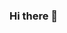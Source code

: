 ### Hi there 👋

<!--
**Ifeconastar/Ifeconastar** is a ✨ _special_ ✨ repository because its `README.md` (this file) appears on your GitHub profile.

Here are some ideas to get you started:

- 🔭 I’m currently working on some projects at AlXAfrica
- 🌱 I’m currently learning ...C
- 👯 I’m looking to collaborate on ....trading robots, robotic trading, software development
- 💬 Ask me about ...How to develop trading robots and how to code
- 📫 How to reach me: ...ifeanyiizuegbu29@gmail.com
- ⚡ Fun fact: ...In 1936, Alan Turing showed that any problem can be solved by a machine if it can be expressed as a finite number of steps that can be done by the machine
-->
